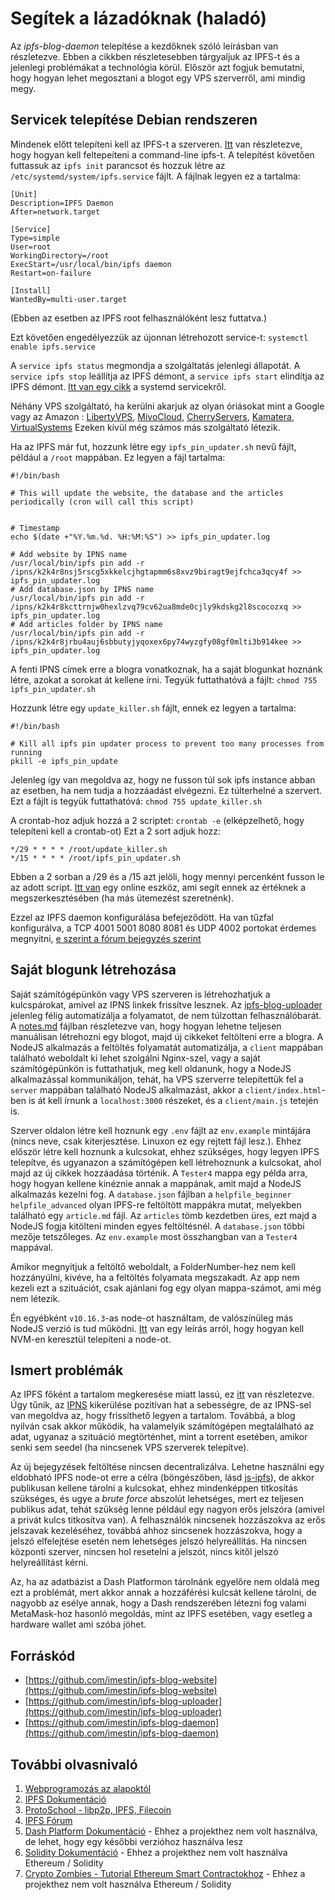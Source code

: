 # Segítek a lázadóknak (haladó)

Az _ipfs-blog-daemon_ telepítése a kezdőknek szóló leírásban van részletezve. Ebben a cikkben részletesebben tárgyaljuk az IPFS-t és a jelenlegi problémákat a technológia körül. Először azt fogjuk bemutatni, hogy hogyan lehet megosztani a blogot egy VPS szerverről, ami mindig megy.

## Servicek telepítése Debian rendszeren

Mindenek előtt telepíteni kell az IPFS-t a szerveren. [Itt](https://docs.ipfs.io/install/command-line/) van részletezve, hogy hogyan kell feltepeíteni a command-line ipfs-t. A telepítést követően futtassuk az `ipfs init` parancsot és hozzuk létre az `/etc/systemd/system/ipfs.service` fájlt. A fájlnak legyen ez a tartalma:
```
[Unit]
Description=IPFS Daemon
After=network.target

[Service]
Type=simple
User=root
WorkingDirectory=/root
ExecStart=/usr/local/bin/ipfs daemon
Restart=on-failure

[Install]
WantedBy=multi-user.target

```
(Ebben az esetben az IPFS root felhasználóként lesz futtatva.)

Ezt követően engedélyezzük az újonnan létrehozott service-t:
`systemctl enable ipfs.service`

A `service ipfs status` megmondja a szolgáltatás jelenlegi állapotát. A `service ipfs stop` leállítja az IPFS démont, a `service ipfs start` elindítja az IPFS démont. [Itt van egy cikk](https://medium.com/@benmorel/creating-a-linux-service-with-systemd-611b5c8b91d6) a systemd servicekről.

Néhány VPS szolgáltató, ha kerülni akarjuk az olyan óriásokat mint a Google vagy az Amazon : [LibertyVPS](https://libertyvps.net/), [MivoCloud](https://www.mivocloud.com/), [CherryServers](https://www.cherryservers.com/), [Kamatera](https://www.kamatera.com/), [VirtualSystems](https://vsys.host/)
Ezeken kívül még számos más szolgáltató létezik.

Ha az IPFS már fut, hozzunk létre egy `ipfs_pin_updater.sh` nevű fájlt, például a `/root` mappában. Ez legyen a fájl tartalma:
```
#!/bin/bash

# This will update the website, the database and the articles periodically (cron will call this script)


# Timestamp
echo $(date +"%Y.%m.%d. %H:%M:%S") >> ipfs_pin_updater.log

# Add website by IPNS name
/usr/local/bin/ipfs pin add -r /ipns/k2k4r8nsj5rscg5xkkelcjhgtapmm6s8xvz9biragt9ejfchca3qcy4f >> ipfs_pin_updater.log
# Add database.json by IPNS name
/usr/local/bin/ipfs pin add -r /ipns/k2k4r8kcttrnjw0hexlzvq79cv62ua8mde0cjly9kdskg2l8scocozxq >> ipfs_pin_updater.log
# Add articles folder by IPNS name
/usr/local/bin/ipfs pin add -r /ipns/k2k4r8jrbu4auj6sbbutyjyqoxex6py74wyzgfy08gf0mlti3b914kee >> ipfs_pin_updater.log

```

A fenti IPNS címek erre a blogra vonatkoznak, ha a saját blogunkat hoznánk létre, azokat a sorokat át kellene írni.
Tegyük futtathatóvá a fájlt: `chmod 755 ipfs_pin_updater.sh`

Hozzunk létre egy `update_killer.sh` fájlt, ennek ez legyen a tartalma:
```
#!/bin/bash

# Kill all ipfs pin updater process to prevent too many processes from running
pkill -e ipfs_pin_update

```
Jelenleg így van megoldva az, hogy ne fusson túl sok ipfs instance abban az esetben, ha nem tudja a hozzáadást elvégezni. Ez túlterhelné a szervert. Ezt a fájlt is tegyük futtathatóvá: `chmod 755 update_killer.sh`

A crontab-hoz adjuk hozzá a 2 scriptet:
`crontab -e` (elképzelhető, hogy telepíteni kell a crontab-ot)
Ezt a 2 sort adjuk hozz:
```
*/29 * * * * /root/update_killer.sh
*/15 * * * * /root/ipfs_pin_updater.sh
```
Ebben a 2 sorban a /29 és a /15 azt jelöli, hogy mennyi percenként fusson le az adott script. [Itt van](https://cron.help/) egy online eszköz, ami segít ennek az értéknek a megszerkesztésében (ha más ütemezést szeretnénk).

Ezzel az IPFS daemon konfigurálása befejeződött. Ha van tűzfal konfigurálva, a TCP 4001 5001 8080 8081 és UDP 4002 portokat érdemes megnyitni, [e szerint a fórum bejegyzés szerint](https://discuss.ipfs.io/t/ipfs-ports-firewall/996/2)


## Saját blogunk létrehozása

Saját számítógépünkön vagy VPS szerveren is létrehozhatjuk a kulcspárokat, amivel az IPNS linkek frissítve lesznek. Az [ipfs-blog-uploader](https://github.com/imestin/ipfs-blog-uploader) jelenleg félig automatizálja a folyamatot, de nem túlzottan felhasználóbarát. A [notes.md](https://github.com/imestin/ipfs-blog-uploader/notes.md) fájlban részletezve van, hogy hogyan lehetne teljesen manuálisan létrehozni egy blogot, majd új cikkeket feltölteni erre a blogra. A NodeJS alkalmazás a feltöltés folyamatát automatizálja, a `client` mappában található weboldalt ki lehet szolgálni Nginx-szel, vagy a saját számítógépünkön is futtathatjuk, meg kell oldanunk, hogy a NodeJS alkalmazással kommunikáljon, tehát, ha VPS szerverre telepítettük fel a `server` mappában található NodeJS alkalmazást, akkor a `client/index.html`-ben is át kell írnunk a `localhost:3000` részeket, és a `client/main.js` tetején is.

Szerver oldalon létre kell hoznunk egy `.env` fájlt az `env.example` mintájára (nincs neve, csak kiterjesztése. Linuxon ez egy rejtett fájl lesz.). Ehhez először létre kell hoznunk a kulcsokat, ehhez szükséges, hogy legyen IPFS telepítve, és ugyanazon a számítógépen kell létrehoznunk a kulcsokat, ahol majd az új cikkek hozzáadása történik.
A `Tester4` mappa egy példa arra, hogy hogyan kellene kinéznie annak a mappának, amit majd a NodeJS alkalmazás kezelni fog. 
A `database.json` fájlban a `helpfile_beginner` `helpfile_advanced` olyan IPFS-re feltöltött mappákra mutat, melyekben található egy `article.md` fájl. 
Az `articles` tömb kezdetben üres, ezt majd a NodeJS fogja kitölteni minden egyes feltöltésnél. A `database.json` többi mezője tetszőleges.
Az `env.example` most összhangban van a `Tester4` mappával.

Amikor megnyitjuk a feltöltő weboldalt, a FolderNumber-hez nem kell hozzányúlni, kivéve, ha a feltöltés folyamata megszakadt. Az app nem kezeli ezt a szituációt, csak ajánlani fog egy olyan mappa-számot, ami még nem létezik.


Én egyébként `v10.16.3`-as node-ot használtam, de valószínüleg más NodeJS verzió is tud működni. [Itt](https://tecadmin.net/how-to-install-nvm-on-debian-10/) van egy leírás arról, hogy hogyan kell NVM-en keresztül telepíteni a node-ot.

## Ismert problémák

Az IPFS főként a tartalom megkeresése miatt lassú, ez [itt](https://github.com/ipfs/go-ipfs/issues/6382) van részletezve. Úgy tűnik, az [IPNS](https://docs.ipfs.io/concepts/ipns/#example-ipns-setup-with-cli) kikerülése pozitívan hat a sebességre, de az IPNS-sel van megoldva az, hogy frissíthető legyen a tartalom. Továbbá, a blog nyilván csak akkor működik, ha valamelyik számítógépen megtalálható az adat, ugyanaz a szituáció megtörténhet, mint a torrent esetében, amikor senki sem seedel (ha nincsenek VPS szerverek telepítve).

Az új bejegyzések feltöltése nincsen decentralizálva. Lehetne használni egy eldobható IPFS node-ot erre a célra (böngészőben, lásd [js-ipfs](https://js.ipfs.io/)), de akkor publikusan kellene tárolni a kulcsokat, ehhez mindenképpen titkosítás szükséges, és ugye a _brute force_ abszolút lehetséges, mert ez teljesen publikus adat, tehát szükség lenne például egy nagyon erős jelszóra (amivel a privát kulcs titkosítva van). A felhasználók nincsenek hozzászokva az erős jelszavak kezeléséhez, továbbá ahhoz sincsenek hozzászokva, hogy a jelszó elfelejtése esetén nem lehetséges jelszó helyreállítás. Ha nincsen központi szerver, nincsen hol resetelni a jelszót, nincs kitől jelszó helyreállítást kérni.

Az, ha az adatbázist a Dash Platformon tárolnánk egyelőre nem oldalá meg ezt a problémát, mert akkor annak a hozzáférési kulcsát kellene tárolni, de nagyobb az esélye annak, hogy a Dash rendszerében létezni fog valami MetaMask-hoz hasonló megoldás, mint az IPFS esetében, vagy esetleg a hardware wallet ami szóba jöhet. 


## Forráskód
 * [https://github.com/imestin/ipfs-blog-website](https://github.com/imestin/ipfs-blog-website)
 * [https://github.com/imestin/ipfs-blog-uploader](https://github.com/imestin/ipfs-blog-uploader)
 * [https://github.com/imestin/ipfs-blog-daemon](https://github.com/imestin/ipfs-blog-daemon)


## További olvasnivaló
1. [Webprogramozás az alapoktól](https://www.freecodecamp.org/)
2. [IPFS Dokumentáció](https://docs.ipfs.io/)
3. [ProtoSchool - libp2p, IPFS, Filecoin](https://proto.school/)
4. [IPFS Fórum](https://discuss.ipfs.io/)
5. [Dash Platform Dokumentáció](https://dashplatform.readme.io/docs) - Ehhez a projekthez nem volt használva, de lehet, hogy egy későbbi verzióhoz használva lesz
6. [Solidity Dokumentáció](https://docs.soliditylang.org/en/v0.8.4/) - Ehhez a projekthez nem volt használva Ethereum / Solidity
7. [Crypto Zombies - Tutorial Ethereum Smart Contractokhoz](https://cryptozombies.io/) - Ehhez a projekthez nem volt használva Ethereum / Solidity